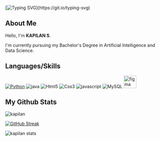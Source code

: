 [![Typing SVG](https://readme-typing-svg.herokuapp.com?font=Amita&size=30&pause=1000&color=F7E23E&background=7B5CFF00&width=435&lines=HELLO+MONDO+!)](https://git.io/typing-svg)

## About Me

Hello,  I'm **KAPILAN S**.

I'm currently pursuing my Bachelor's Degree in Artificial Intelligence and Data Science.

## Languages/Skills

[![Python](https://img.shields.io/badge/Python-3776AB?style=for-the-badge&logo=python&logoColor=white)](https://www.python.org/)
![java](https://custom-icon-badges.demolab.com/badge/Java-007396.svg?logo=java&logoColor=white)
![Html5](https://img.shields.io/badge/HTML-239120?style=for-the-badge&logo=html5&logoColor=white)
![Css3](https://img.shields.io/badge/css3-css-white?style=for-the-badge&logo=CSS3&logoColor=white)
![javascript](https://img.shields.io/badge/JavaScript-F7DF1E.svg?logo=javascript&logoColor=black)
![MySQL](https://img.shields.io/badge/MySQL-00000F?style=for-the-badge&logo=mysql&logoColor=white)
<a href="https://www.figma.com/" target="_blank" rel="noreferrer"> <img src="https://www.vectorlogo.zone/logos/figma/figma-icon.svg" alt="figma" width="40" height="40"/> </a>

## My Github Stats 
![kapilan](https://github-readme-stats.vercel.app/api/top-langs/?username=KapilanS&theme=radical&show_icons=true&card_height=250)

[![GitHub Streak](https://github-readme-streak-stats.herokuapp.com?user=KapilanS&theme=radical&card_width=380&card_height=205)](https://git.io/streak-stats)


![kapilan stats](https://github-readme-stats.vercel.app/api?username=KapilanS&theme=gruvbox&show_icons=true)
